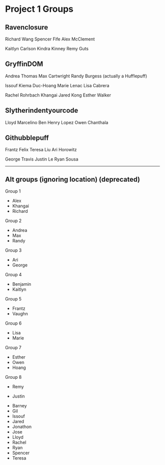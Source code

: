 # Project 1 Groups

## Ravenclosure

Richard Wang
Spencer Fife
Alex McClement

Kaitlyn Carlson
Kindra Kinney
Remy Guts

## GryffinDOM

Andrea Thomas
Max Cartwright
Randy Burgess (actually a Hufflepuff)

Issouf Kiema
Duc-Hoang
Marie Lenac
Lisa Cabrera

Rachel Rohrbach
Khangai
Jared Kong
Esther Walker

## Slytherindentyourcode

Lloyd Marcelino
Ben
Henry Lopez
Owen Chanthala

## Githubblepuff

Frantz Felix
Teresa Liu
Ari Horowitz

George Travis
Justin Le
Ryan Sousa

---

## Alt groups (ignoring location) (deprecated)

Group 1

- Alex
- Khangai
- Richard

Group 2

- Andrea
- Max
- Randy

Group 3

- Ari
- George

Group 4

- Benjamin
- Kaitlyn

Group 5

- Frantz
- Vaughn

Group 6

- Lisa
- Marie

Group 7

- Esther
- Owen
- Hoang

Group 8

- Remy

* Justin

- Barney
- Gil
- Issouf
- Jared
- Jonathon
- Jose
- Lloyd
- Rachel
- Ryan
- Spencer
- Teresa
